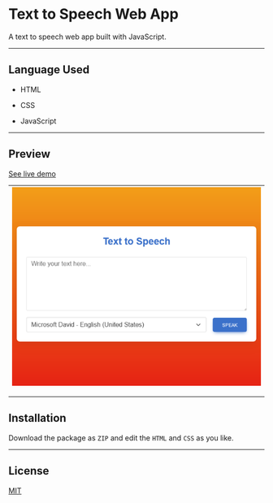 # Text to Speech Web App

A text to speech web app built with JavaScript.

---

## Language Used

- HTML

- CSS

- JavaScript

---

## Preview

[See live demo](https://dev-shuvo.github.io/Text-to-Speech-JavaScript/)

| ![](preview.png) |
| ---------------- |

---

## Installation

Download the package as `ZIP` and edit the `HTML` and `CSS` as you like.

---

## License

[MIT](https://choosealicense.com/licenses/mit/)
